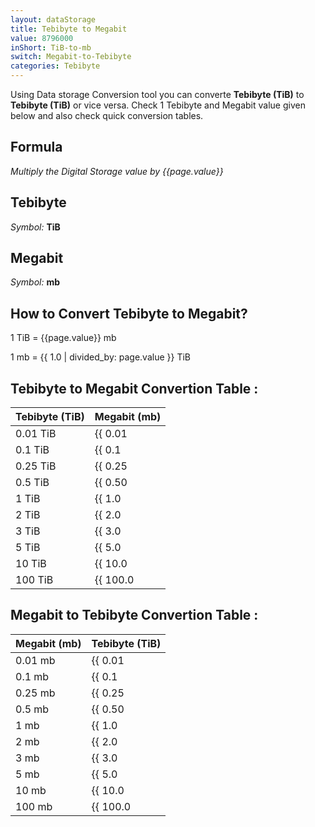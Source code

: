 ```yaml
---
layout: dataStorage
title: Tebibyte to Megabit
value: 8796000
inShort: TiB-to-mb
switch: Megabit-to-Tebibyte
categories: Tebibyte
---
```


Using Data storage Conversion tool you can converte **Tebibyte (TiB)** to **Tebibyte (TiB)** or vice versa. Check 1 Tebibyte and Megabit value given below and also check quick conversion tables.

## Formula
*Multiply the Digital Storage value by {{page.value}}*

## Tebibyte
*Symbol:* **TiB**

## Megabit
*Symbol:* **mb**

## How to Convert Tebibyte to Megabit?

1 TiB = {{page.value}} mb

1 mb = {{ 1.0 | divided_by: page.value }} TiB


## Tebibyte to Megabit Convertion Table :

| Tebibyte (TiB) | Megabit (mb) |
| ---- | ---- |
| 0.01 TiB | {{ 0.01 | times: page.value | round: 12 }} mb |
| 0.1 TiB | {{ 0.1 | times: page.value | round: 12 }} mb |
| 0.25 TiB | {{ 0.25 | times: page.value | round: 12 }} mb |
| 0.5 TiB | {{ 0.50 | times: page.value | round: 12 }} mb |
| 1 TiB | {{ 1.0 | times: page.value | round: 12 }} mb |
| 2 TiB | {{ 2.0 | times: page.value | round: 12 }} mb |
| 3 TiB | {{ 3.0 | times: page.value | round: 12 }} mb |
| 5 TiB | {{ 5.0 | times: page.value | round: 12 }} mb |
| 10 TiB | {{ 10.0 | times: page.value | round: 12 }} mb |
| 100 TiB | {{ 100.0 | times: page.value | round: 12 }} mb |

## Megabit to Tebibyte Convertion Table :

| Megabit (mb) | Tebibyte (TiB) |
| ---- | ---- |
| 0.01 mb | {{ 0.01 | divided_by: page.value | round: 12 }} TiB |
| 0.1 mb | {{ 0.1 | divided_by: page.value | round: 12 }} TiB |
| 0.25 mb | {{ 0.25 | divided_by: page.value | round: 12 }} TiB |
| 0.5 mb | {{ 0.50 | divided_by: page.value | round: 12 }} TiB |
| 1 mb | {{ 1.0 | divided_by: page.value | round: 12 }} TiB |
| 2 mb | {{ 2.0 | divided_by: page.value | round: 12 }} TiB |
| 3 mb | {{ 3.0 | divided_by: page.value | round: 12 }} TiB |
| 5 mb | {{ 5.0 | divided_by: page.value | round: 12 }} TiB |
| 10 mb | {{ 10.0 | divided_by: page.value | round: 12 }} TiB |
| 100 mb | {{ 100.0 | divided_by: page.value | round: 12 }} TiB |


<script>
document.getElementById('selectInput')[17].selected = true
document.getElementById('selectOutput')[6].selected = true
</script>
